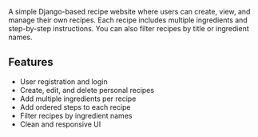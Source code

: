 A simple Django-based recipe website where users can create, view, and manage their own recipes. Each recipe includes multiple ingredients and step-by-step instructions.
You can also filter recipes by title or ingredient names.

## Features

- User registration and login
- Create, edit, and delete personal recipes
- Add multiple ingredients per recipe
- Add ordered steps to each recipe
- Filter recipes by ingredient names
- Clean and responsive UI

